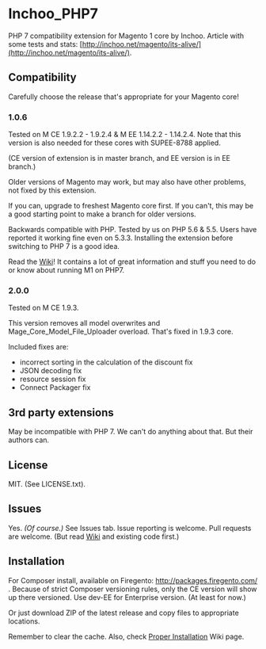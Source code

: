 # Inchoo_PHP7

PHP 7 compatibility extension for Magento 1 core by Inchoo. Article with some tests and stats: [http://inchoo.net/magento/its-alive/](http://inchoo.net/magento/its-alive/).

## Compatibility
Carefully choose the release that's appropriate for your Magento core!

### 1.0.6
Tested on M CE 1.9.2.2 - 1.9.2.4 & M EE 1.14.2.2 - 1.14.2.4. Note that this version is also needed for these cores with SUPEE-8788 applied.

(CE version of extension is in master branch, and EE version is in EE branch.)

Older versions of Magento may work, but may also have other problems, not fixed by this extension.

If you can, upgrade to freshest Magento core first. If you can't, this may be a good starting point to make a branch for older versions.

Backwards compatible with PHP. Tested by us on PHP 5.6 & 5.5. Users have reported it working fine even on 5.3.3. Installing the extension before switching to PHP 7 is a good idea.

Read the [Wiki](https://github.com/Inchoo/Inchoo_PHP7/wiki)! It contains a lot of great information and stuff you need to do or know about running M1 on PHP7.

### 2.0.0
Tested on M CE 1.9.3.

This version removes all model overwrites and Mage_Core_Model_File_Uploader overload. That's fixed in 1.9.3 core.

Included fixes are:
- incorrect sorting in the calculation of the discount fix
- JSON decoding fix
- resource session fix
- Connect Packager fix

## 3rd party extensions
May be incompatible with PHP 7. We can't do anything about that. But their authors can.

## License
MIT. (See LICENSE.txt).

## Issues
Yes. _(Of course.)_ See Issues tab. Issue reporting is welcome. Pull requests are welcome. (But read [Wiki](https://github.com/Inchoo/Inchoo_PHP7/wiki) and existing code first.)

## Installation
For Composer install, available on Firegento: http://packages.firegento.com/ . Because of strict Composer versioning rules, only the CE version will show up there versioned. Use dev-EE for Enterprise version. (At least for now.)

Or just download ZIP of the latest release and copy files to appropriate locations.

Remember to clear the cache. Also, check [Proper Installation](https://github.com/Inchoo/Inchoo_PHP7/wiki/ProperInstallation) Wiki page.
